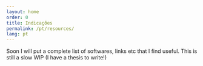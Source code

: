 ```yaml
---
layout: home
order: 0
title: Indicações
permalink: /pt/resources/
lang: pt
---
```


Soon I will put a complete list of softwares, links etc that I find useful. This is still a slow WIP (I have a thesis to write!)
